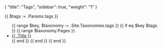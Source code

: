 {
    "title": "Tags",
    "sidebar": true,
    "weight": "1"
}



{{ $tags := .Params.tags }}
<ul>
{{ range $key, $taxonomy := .Site.Taxonomies.tags }}
  {{ if eq $key $tags }}
    {{ range $taxonomy.Pages }}
    <li><a href="{{ .Permalink }}">{{ .Title }}</a></li>
    {{ end }}
  {{ end }}
{{ end }}
</ul>
